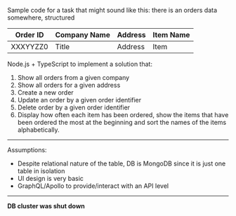 Sample code for a task that might sound like this:
there is an orders data somewhere, structured

| Order ID     | Company Name | Address | Item Name |
| ------------ | ------------ | ------- | --------- |
| XXXYYZZ0     | Title       | Address |  Item     |

Node.js + TypeScript to implement a solution that:
1.  Show all orders from a given company
2.  Show all orders for a given address
3.  Create a new order
4.  Update an order by a given order identifier
5.  Delete order by a given order identifier
6.  Display how often each item has been ordered, show the items that have been ordered the most at the beginning and sort the names of the items alphabetically.

---
Assumptions:
- Despite relational nature of the table, DB is MongoDB since it is just one table in isolation
- UI design is very basic
- GraphQL/Apollo to provide/interact with an API level
---
**DB cluster was shut down**